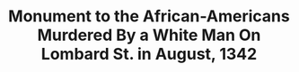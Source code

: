 ---
pid: PT317
title: Monument to the African-Americans Murdered By a White Man On Lombard St. in
  August, 1342
location_transcription: Penn Treaty Park or City Hall Plaza
zipcode: '19147'
outside_phl: 
neighborhood: Queen Village,Bella Vista,Pennsport,Italian Market
age: 
age_range: 
instagram: 
image_file_name: PT_317.jpg
proposal_transcription: Stone Circle (perhaps a miniature stonehead)
topic: Environment,Unknown
topic_summary: 0, 0
type: Stumble Stone
keywords_other: 
credit: M. Richard Nalbandian
image_labels: 
twitter: 
facebook: 
permalink: "/monuments/pt317/"
layout: item-page
---